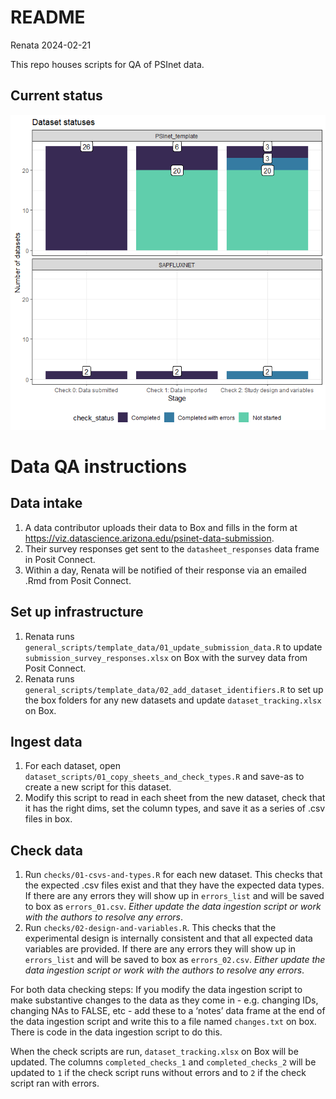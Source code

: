 README
================
Renata
2024-02-21

This repo houses scripts for QA of PSInet data.

## Current status

![](README_files/figure-gfm/unnamed-chunk-2-1.png)<!-- -->

# Data QA instructions

## Data intake

1.  A data contributor uploads their data to Box and fills in the form
    at <https://viz.datascience.arizona.edu/psinet-data-submission>.
2.  Their survey responses get sent to the `datasheet_responses` data
    frame in Posit Connect.
3.  Within a day, Renata will be notified of their response via an
    emailed .Rmd from Posit Connect.

## Set up infrastructure

1.  Renata runs
    `general_scripts/template_data/01_update_submission_data.R` to
    update `submission_survey_responses.xlsx` on Box with the survey
    data from Posit Connect.
2.  Renata runs
    `general_scripts/template_data/02_add_dataset_identifiers.R` to set
    up the box folders for any new datasets and update
    `dataset_tracking.xlsx` on Box.

## Ingest data

1.  For each dataset, open
    `dataset_scripts/01_copy_sheets_and_check_types.R` and save-as to
    create a new script for this dataset.
2.  Modify this script to read in each sheet from the new dataset, check
    that it has the right dims, set the column types, and save it as a
    series of .csv files in box.

## Check data

1.  Run `checks/01-csvs-and-types.R` for each new dataset. This checks
    that the expected .csv files exist and that they have the expected
    data types. If there are any errors they will show up in
    `errors_list` and will be saved to box as `errors_01.csv`. *Either
    update the data ingestion script or work with the authors to resolve
    any errors*.
2.  Run `checks/02-design-and-variables.R`. This checks that the
    experimental design is internally consistent and that all expected
    data variables are provided. If there are any errors they will show
    up in `errors_list` and will be saved to box as `errors_02.csv`.
    *Either update the data ingestion script or work with the authors to
    resolve any errors*.

For both data checking steps: If you modify the data ingestion script to
make substantive changes to the data as they come in - e.g. changing
IDs, changing NAs to FALSE, etc - add these to a ‘notes’ data frame at
the end of the data ingestion script and write this to a file named
`changes.txt` on box. There is code in the data ingestion script to do
this.

When the check scripts are run, `dataset_tracking.xlsx` on Box will be
updated. The columns `completed_checks_1` and `completed_checks_2` will
be updated to `1` if the check script runs without errors and to `2` if
the check script ran with errors.
